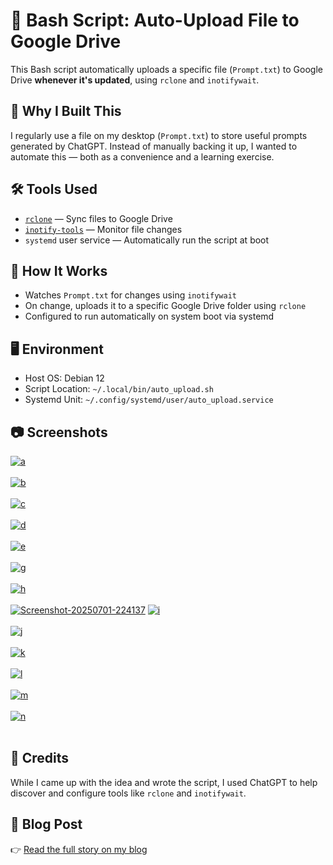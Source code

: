 # 📂 Bash Script: Auto-Upload File to Google Drive

This Bash script automatically uploads a specific file (`Prompt.txt`) to Google Drive **whenever it's updated**, using `rclone` and `inotifywait`.

## 🎯 Why I Built This

I regularly use a file on my desktop (`Prompt.txt`) to store useful prompts generated by ChatGPT. Instead of manually backing it up, I wanted to automate this — both as a convenience and a learning exercise.

## 🛠️ Tools Used

- [`rclone`](https://rclone.org/) — Sync files to Google Drive  
- [`inotify-tools`](https://github.com/inotify-tools/inotify-tools/wiki) — Monitor file changes  
- `systemd` user service — Automatically run the script at boot

## 🧩 How It Works

- Watches `Prompt.txt` for changes using `inotifywait`
- On change, uploads it to a specific Google Drive folder using `rclone`
- Configured to run automatically on system boot via systemd

## 🖥️ Environment

- Host OS: Debian 12  
- Script Location: `~/.local/bin/auto_upload.sh`  
- Systemd Unit: `~/.config/systemd/user/auto_upload.service`

## 📷 Screenshots
<a href="https://postimg.cc/bdv23G09" target="_blank"><img src="https://i.postimg.cc/HWw4WXVR/a.png" alt="a"/></a><br/><br/>
<a href="https://postimg.cc/rzYRb8QX" target="_blank"><img src="https://i.postimg.cc/xT9GX8mC/b.png" alt="b"/></a><br/><br/>
<a href="https://postimg.cc/zVsbz0sx" target="_blank"><img src="https://i.postimg.cc/RZFcTYXx/c.png" alt="c"/></a><br/><br/>
<a href="https://postimg.cc/N592vWzy" target="_blank"><img src="https://i.postimg.cc/15MGwS0K/d.png" alt="d"/></a><br/><br/>
<a href="https://postimg.cc/zyTLVT58" target="_blank"><img src="https://i.postimg.cc/Z5M6sLMB/e.png" alt="e"/></a><br/><br/>
<a href="https://postimg.cc/d7BL9vLf" target="_blank"><img src="https://i.postimg.cc/pTNzRLxP/g.png" alt="g"/></a><br/><br/>
<a href="https://postimg.cc/ZB507gN5" target="_blank"><img src="https://i.postimg.cc/xCKHCVTM/h.png" alt="h"/></a><br/><br/>
<a href='https://postimg.cc/624xpfJh' target='_blank'><img src='https://i.postimg.cc/JnPrKppS/Screenshot-20250701-224137.png' border='0' alt='Screenshot-20250701-224137'/></a>
<a href="https://postimg.cc/k6YGkcNF" target="_blank"><img src="https://i.postimg.cc/d3wCZNLX/i.png" alt="i"/></a><br/><br/>
<a href="https://postimg.cc/SYXRqMD0" target="_blank"><img src="https://i.postimg.cc/j2c7H6fj/j.png" alt="j"/></a><br/><br/>
<a href="https://postimg.cc/F1170MmP" target="_blank"><img src="https://i.postimg.cc/G3xGnRf1/k.png" alt="k"/></a><br/><br/>
<a href="https://postimg.cc/py7yCsLP" target="_blank"><img src="https://i.postimg.cc/dtQdqXMZ/l.png" alt="l"/></a><br/><br/>
<a href="https://postimg.cc/4m9ySpYV" target="_blank"><img src="https://i.postimg.cc/ZKfN0cZ7/m.png" alt="m"/></a><br/><br/>
<a href="https://postimg.cc/75rh8bzc" target="_blank"><img src="https://i.postimg.cc/zGVghgGJ/n.png" alt="n"/></a><br/><br/>

## 🙏 Credits

While I came up with the idea and wrote the script, I used ChatGPT to help discover and configure tools like `rclone` and `inotifywait`.

## 🔗 Blog Post

👉 [Read the full story on my blog](https://iamtheaashish.github.io/auto-upload-bash-script)
